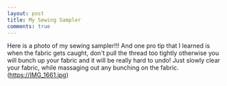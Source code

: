 ```yaml
---
layout: post 
title: My Sewing Sampler
comments: true
---
```

Here is a photo of my sewing sampler!!! And one pro tip that I learned is when the fabric gets caught, 
don't pull the thread too tightly otherwise you will bunch up your fabric and it will be really hard to undo! 
Just slowly clear your fabric, while massaging out any bunching on the fabric. 
(https://IMG_1661.jpg)

